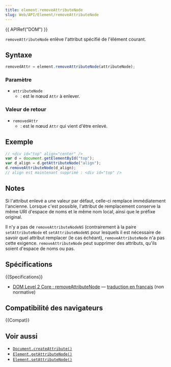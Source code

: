 ```yaml
---
title: element.removeAttributeNode
slug: Web/API/Element/removeAttributeNode
---
```


{{ APIRef("DOM") }}

`removeAttributeNode` enlève l'attribut spécifié de l'élément courant.

## Syntaxe

```js
removedAttr = element.removeAttributeNode(attributeNode);
```

### Paramètre

- `attributeNode`
    - : est le nœud `Attr` à enlever.

### Valeur de retour

- `removedAttr`
    - : est le nœud `Attr` qui vient d'être enlevé.

## Exemple

```js
// <div id="top" align="center" />
var d = document.getElementById("top");
var d_align = d.getAttributeNode("align");
d.removeAttributeNode(d_align);
// align est maintenant supprimé : <div id="top" />
```

## Notes

Si l'attribut enlevé a une valeur par défaut, celle-ci remplace immédiatement l'ancienne. Lorsque c'est possible, l'attribut de remplacement conserve la même URI d'espace de noms et le même nom local, ainsi que le préfixe original.

Il n'y a pas de `removeAttributeNodeNS` (contrairement à la paire `setAttributeNode` et `setAttributeNodeNS` pour lesquels il est nécessaire de savoir quel attribut remplacer (le cas échéant), `removeAttributeNode` n'a pas cette exigence. `removeAttributeNode` peut supprimer des attributs, qu'ils soient d'espace de noms ou pas.

## Spécifications

{{Specifications}}

- [DOM Level 2 Core&nbsp;: removeAttributeNode](https://www.w3.org/TR/DOM-Level-2-Core/core.html#ID-D589198) — [traduction en français](http://www.yoyodesign.org/doc/w3c/dom2-core/core.html#ID-D589198) (non normative)

## Compatibilité des navigateurs

{{Compat}}

## Voir aussi

- [`Document.createAttribute()`](/fr/docs/Web/API/Document/createAttribute)
- [`Element.getAttributeNode()`](/fr/docs/Web/API/Element/getAttributeNode)
- [`Element.setAttributeNode()`](/fr/docs/Web/API/Element/setAttributeNode)
